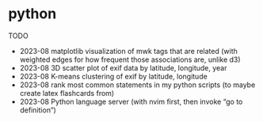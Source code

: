 # python

TODO 
* 2023-08 matplotlib visualization of mwk tags that are related (with weighted edges for how frequent those associations are, unlike d3)
* 2023-08 3D scatter plot of exif data by latitude, longitude, year
* 2023-08 K-means clustering of exif by latitude, longitude
* 2023-08 rank most common statements in my python scripts (to maybe create latex flashcards from)
* 2023-08 Python language server (with nvim first, then invoke “go to definition”)
